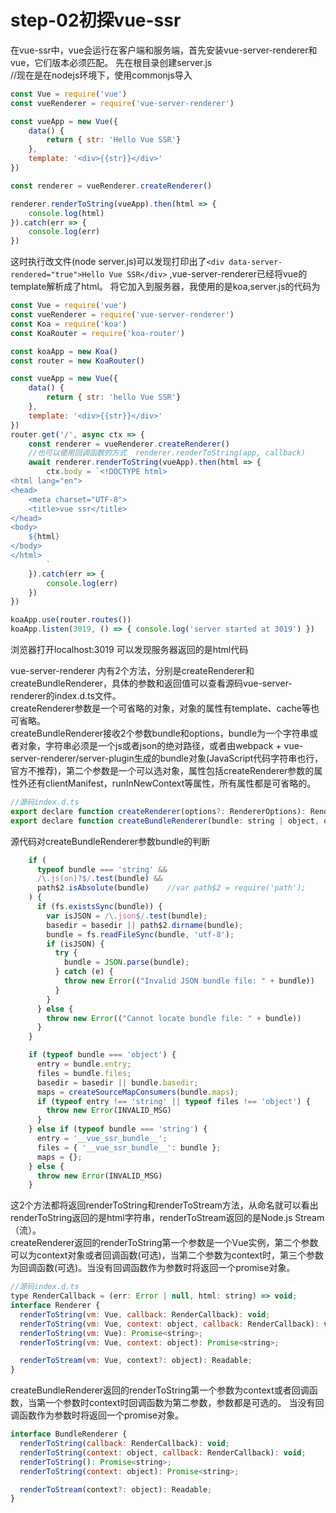 # step-02初探vue-ssr
在vue-ssr中，vue会运行在客户端和服务端，首先安装vue-server-renderer和vue，它们版本必须匹配。
先在根目录创建server.js  
//现在是在nodejs环境下，使用commonjs导入 
```javascript
const Vue = require('vue')
const vueRenderer = require('vue-server-renderer')

const vueApp = new Vue({
    data() {
        return { str: 'Hello Vue SSR'}
    },
    template: '<div>{{str}}</div>'
})

const renderer = vueRenderer.createRenderer()

renderer.renderToString(vueApp).then(html => {
    console.log(html)
}).catch(err => {
    console.log(err)
})
```

这时执行改文件(node server.js)可以发现打印出了```<div data-server-rendered="true">Hello Vue SSR</div>```  ,vue-server-renderer已经将vue的template解析成了html。
将它加入到服务器，我使用的是koa,server.js的代码为   
```javascript
const Vue = require('vue')
const vueRenderer = require('vue-server-renderer')
const Koa = require('koa')
const KoaRouter = require('koa-router')

const koaApp = new Koa()
const router = new KoaRouter()

const vueApp = new Vue({
    data() {
        return { str: 'hello Vue SSR'}
    },
    template: '<div>{{str}}</div>'
})
router.get('/', async ctx => {
    const renderer = vueRenderer.createRenderer()
    //也可以使用回调函数的方式  renderer.renderToString(app, callback)
    await renderer.renderToString(vueApp).then(html => {
        ctx.body = `<!DOCTYPE html>
<html lang="en">
<head>
    <meta charset="UTF-8">
    <title>vue ssr</title>
</head>
<body>
    ${html}
</body>
</html>
        `
    }).catch(err => {
        console.log(err)
    })
})

koaApp.use(router.routes())
koaApp.listen(3019, () => { console.log('server started at 3019') })
```
浏览器打开localhost:3019 可以发现服务器返回的是html代码  

vue-server-renderer 内有2个方法，分别是createRenderer和createBundleRenderer，具体的参数和返回值可以查看源码vue-server-renderer的index.d.ts文件。  
createRenderer参数是一个可省略的对象，对象的属性有template、cache等也可省略。  
createBundleRenderer接收2个参数bundle和options，bundle为一个字符串或者对象，字符串必须是一个js或者json的绝对路径，或者由webpack + vue-server-renderer/server-plugin生成的bundle对象(JavaScript代码字符串也行，官方不推荐)，第二个参数是一个可以选对象，属性包括createRenderer参数的属性外还有clientManifest，runInNewContext等属性，所有属性都是可省略的。  
```javascript
//源码index.d.ts
export declare function createRenderer(options?: RendererOptions): Renderer;
export declare function createBundleRenderer(bundle: string | object, options?: BundleRendererOptions): BundleRenderer;
```
源代码对createBundleRenderer参数bundle的判断
```javascript
    if (
      typeof bundle === 'string' &&
      /\.js(on)?$/.test(bundle) &&
      path$2.isAbsolute(bundle)    //var path$2 = require('path');
    ) {
      if (fs.existsSync(bundle)) {
        var isJSON = /\.json$/.test(bundle);
        basedir = basedir || path$2.dirname(bundle);
        bundle = fs.readFileSync(bundle, 'utf-8');
        if (isJSON) {
          try {
            bundle = JSON.parse(bundle);
          } catch (e) {
            throw new Error(("Invalid JSON bundle file: " + bundle))
          }
        }
      } else {
        throw new Error(("Cannot locate bundle file: " + bundle))
      }
    }

    if (typeof bundle === 'object') {
      entry = bundle.entry;
      files = bundle.files;
      basedir = basedir || bundle.basedir;
      maps = createSourceMapConsumers(bundle.maps);
      if (typeof entry !== 'string' || typeof files !== 'object') {
        throw new Error(INVALID_MSG)
      }
    } else if (typeof bundle === 'string') {
      entry = '__vue_ssr_bundle__';
      files = { '__vue_ssr_bundle__': bundle };
      maps = {};
    } else {
      throw new Error(INVALID_MSG)
    }
```
这2个方法都将返回renderToString和renderToStream方法，从命名就可以看出renderToString返回的是html字符串，renderToStream返回的是Node.js Stream（流）。  
createRenderer返回的renderToString第一个参数是一个Vue实例，第二个参数可以为context对象或者回调函数(可选)，当第二个参数为context时，第三个参数为回调函数(可选)。当没有回调函数作为参数时将返回一个promise对象。  
```javascript
//源码index.d.ts
type RenderCallback = (err: Error | null, html: string) => void;
interface Renderer {
  renderToString(vm: Vue, callback: RenderCallback): void;
  renderToString(vm: Vue, context: object, callback: RenderCallback): void;
  renderToString(vm: Vue): Promise<string>;
  renderToString(vm: Vue, context: object): Promise<string>;

  renderToStream(vm: Vue, context?: object): Readable;
}
```
createBundleRenderer返回的renderToString第一个参数为context或者回调函数，当第一个参数时context时回调函数为第二参数，参数都是可选的。
当没有回调函数作为参数时将返回一个promise对象。  
```javascript
interface BundleRenderer {
  renderToString(callback: RenderCallback): void;
  renderToString(context: object, callback: RenderCallback): void;
  renderToString(): Promise<string>;
  renderToString(context: object): Promise<string>;

  renderToStream(context?: object): Readable;
}
```

